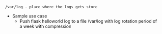 ```
/var/log - place where the logs gets store
```

- Sample use case
  + Push flask helloworld log to a file /var/log with log rotation period of a week with compression
